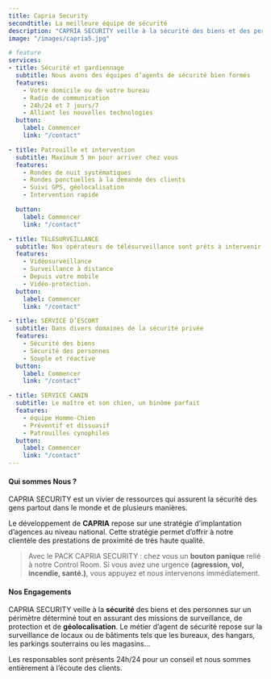 ```yaml
---
title: Capria Security
secondtitle: La meilleure équipe de sécurité
description: "CAPRIA SECURITY veille à la sécurité des biens et des personnes sur un périmètre déterminé. Les responsables sont présents 24h/24 pour un conseil et nous sommes entièrement à l’écoute des clients."
image: "/images/capria5.jpg"

# feature
services:
- title: Sécurité et gardiennage
  subtitle: Nous avons des équipes d’agents de sécurité bien formés
  features:
    - Votre domicile ou de votre bureau
    - Radio de communication
    - 24h/24 et 7 jours/7
    - Alliant les nouvelles technologies
  button:
    label: Commencer
    link: "/contact"

- title: Patrouille et intervention
  subtitle: Maximum 5 mn pour arriver chez vous
  features:
    - Rondes de nuit systématiques
    - Rondes ponctuelles à la demande des clients
    - Suivi GPS, géolocalisation
    - Intervention rapide

  button:
    label: Commencer
    link: "/contact"

- title: TELESURVEILLANCE
  subtitle: Nos opérateurs de télésurveillance sont prêts à intervenir 24h/24, 7j/7
  features:
    - Vidéosurveillance
    - Surveillance à distance
    - Depuis votre mobile
    - Vidéo-protection.
  button:
    label: Commencer
    link: "/contact"

- title: SERVICE D’ESCORT
  subtitle: Dans divers domaines de la sécurité privée
  features:
    - Sécurité des biens
    - Sécurité des personnes
    - Souple et réactive
  button:
    label: Commencer
    link: "/contact"

- title: SERVICE CANIN
  subtitle: Le maître et son chien, un binôme parfait
  features:
    - équipe Homme-Chien
    - Préventif et dissuasif
    - Patrouilles cynophiles
  button:
    label: Commencer
    link: "/contact"
---
```

#### Qui sommes Nous ?
CAPRIA SECURITY est un vivier de ressources qui assurent la sécurité des gens partout dans le monde et de plusieurs manières.

Le développement de **CAPRIA** repose sur une stratégie d’implantation d’agences au niveau national. Cette stratégie permet d’offrir à notre clientèle des prestations de proximité de très haute qualité.

> Avec le PACK CAPRIA SECURITY : chez vous un **bouton panique** relié à notre Control Room. Si vous avez une urgence **(agression, vol, incendie, santé.)**, vous appuyez et nous intervenons immédiatement.


#### Nos Engagements
CAPRIA SECURITY veille à la **sécurité** des biens et des personnes sur un périmètre déterminé tout en assurant des missions de surveillance, de protection et de **géolocalisation**. Le métier d’agent de sécurité repose sur la surveillance de locaux ou de bâtiments tels que les bureaux, des hangars, les parkings souterrains ou les magasins…

Les responsables sont présents 24h/24 pour un conseil et nous sommes entièrement à l’écoute des clients.
